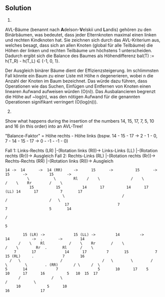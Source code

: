 Solution
---
1.
AVL-Bäume (benannt nach **A**delson-**V**elskii und **L**andis) gehören zu den Binärbäumen, was bedeutet, dass jeder
Elternknoten maximal einen linken und rechten Kindknoten hat. Sie zeichnen sich durch das AVL-Kriterium aus, welches
besagt, dass sich an allen Knoten (global für alle Teilbäume) die Höhen der linken und rechten Teilbäume um höchstens 1
unterscheiden. Dadurch ergibt sich die Balance des Baumes als Höhendifferenz bal(T) := h(T_R) - h(T_L) ∈ {-1, 0, 1}.

Der Ausgleich binärer Bäume dient der Effizienzsteigerung. Im schlimmsten Fall könnte ein Baum zu einer Liste mit Höhe n
degenerieren, wobei n die Anzahl der Knoten im Baum bezeichnet. Das würde dazu führen, dass Operationen wie das Suchen,
Einfügen und Entfernen von Knoten einen linearen Aufwand aufweisen würden (O(n)). Das Ausbalancieren begrenzt die Höhe
auf ~log(n), was den nötigen Aufwand für die genannten Operationen signifikant verringert (O(log(n))).

2.
Show what happens during the insertion of the numbers 14, 15, 17, 7, 5, 10 and 16 (in this order) into an AVL-Tree!

"Balance-Faktor" = Höhe rechts - Höhe links (bspw. 14 - 15 - 17 -> 2 - 1 - 0, 7 - 14 - 15 - 17 -> 0 - -1 - -1 - 0)

Fall 1: Links-Rechts (LR) |-(Rotation links (Rl))-> Links-Links (LL) |-(Rotation rechts (Rr))-> Ausgleich
Fall 2: Rechts-Links (RL) |-(Rotation rechts (Rr))-> Rechts-Rechts (RR) |-(Rotation links (Rl))-> Ausgleich

    14 ->  14      ->  14 (RR)     ->      15      ->          15      ->              15      ->          15      ->
              \           \        Rl    /    \              /    \                  /    \    Rr        /    \
               15          15          14      17          14      17         (LL) 14      17          7       17
                              \                          /                       /                   /   \
                               17                      7                       7                   5       14
                                                                             /
                                                                           5

            15 (LR) ->             15 (LL) ->         14         ->         14          ->  .       ->        14
          /    \    Rl           /    \    Rr       /    \                /    \        Rr  .       Rl      /    \
        7       17             14      17         7       15            7       15 (RL)     .             7       16
      /   \                  /                  /   \        \        /   \        \        . (RR)       / \     /  \
    5       14             7                  5       10      17    5       10      17      16          5   10  15  17
          /              /   \                                                    /            \  
         10            5      10                                                16              17